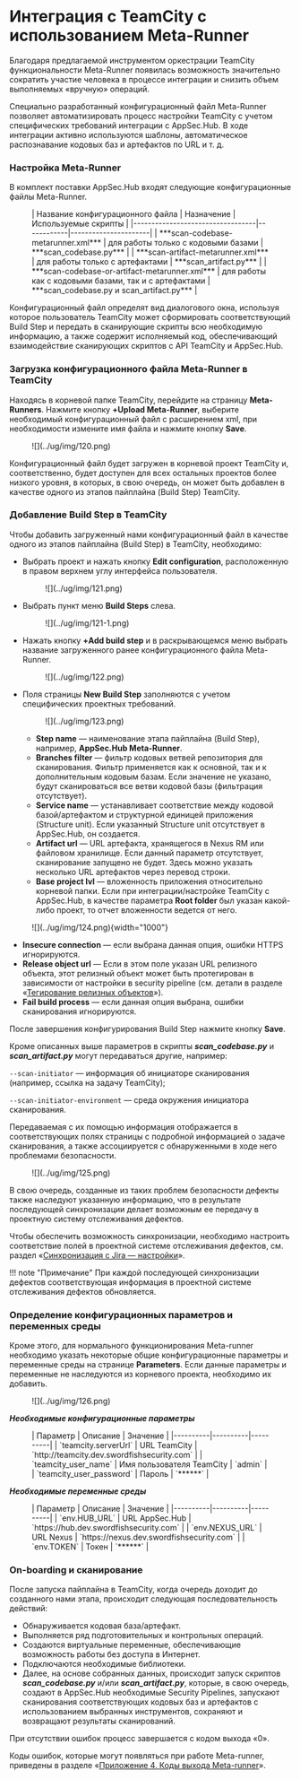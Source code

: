# Интеграция с TeamCity с использованием Meta-Runner

Благодаря предлагаемой инструментом оркестрации TeamCity функциональности Meta-Runner появилась возможность значительно сократить участие человека в процессе интеграции и снизить объем выполняемых «вручную» операций.

Специально разработанный конфигурационный файл Meta-Runner позволяет автоматизировать процесс настройки TeamCity с учетом специфических требований интеграции с AppSec.Hub. В ходе интеграции активно используются шаблоны, автоматическое распознавание кодовых баз и артефактов по URL и т. д.

### Настройка Meta-Runner

В комплект поставки AppSec.Hub входят следующие конфигурационные файлы Meta-Runner.

<figure markdown>
| Название конфигурационного файла | Назначение | Используемые скрипты |
|----------------------------------|------------|----------------------|
| ***scan-codebase-metarunner.xml*** | для работы только с кодовыми базами | ***scan_codebase.py*** |
| ***scan-artifact-metarunner.xml*** | для работы только с артефактами | ***scan_artifact.py*** |
| ***scan-codebase-or-artifact-metarunner.xml*** | для работы как с кодовыми базами, так и с артефактами | ***scan_codebase.py и scan_artifact.py*** |
</figure>

Конфигурационный файл определят вид диалогового окна, используя которое пользователь TeamCity может сформировать соответствующий Build Step и передать в сканирующие скрипты всю необходимую информацию, а также содержит исполняемый код, обеспечивающий взаимодействие сканирующих скриптов с API TeamCity и AppSec.Hub.

### Загрузка конфигурационного файла Meta-Runner в TeamCity

Находясь в корневой папке TeamCity, перейдите на страницу **Meta-Runners**. Нажмите кнопку **+Upload Meta-Runner**, выберите необходимый конфигурационный файл с расширением xml, при необходимости измените имя файла и нажмите кнопку **Save**.

<figure markdown>![](../ug/img/120.png)</figure>

Конфигурационный файл будет загружен в корневой проект TeamCity и, соответственно, будет доступен для всех остальных проектов более низкого уровня, в которых, в свою очередь, он может быть добавлен в качестве одного из этапов пайплайна (Build Step) TeamCity.

### Добавление Build Step в TeamCity

Чтобы добавить загруженный нами конфигурационный файл в качестве одного из этапов пайплайна (Build Step) в TeamCity, необходимо:

* Выбрать проект и нажать кнопку **Edit configuration**, расположенную в правом верхнем углу интерфейса пользователя.

    <figure markdown>![](../ug/img/121.png)</figure>

* Выбрать пункт меню **Build Steps** слева.

    <figure markdown>![](../ug/img/121-1.png)</figure>

* Нажать кнопку **+Add build step** и в раскрывающемся меню выбрать название загруженного ранее конфигурационного файла Meta-Runner.

    <figure markdown>![](../ug/img/122.png)</figure>

* Поля страницы **New Build Step** заполняются с учетом специфических проектных требований.

    <figure markdown>![](../ug/img/123.png)</figure>

    * **Step name** — наименование этапа пайплайна (Build Step), например, **AppSec.Hub Meta-Runner**.
    * **Branches filter** — фильтр кодовых ветвей репозитория для сканирования. Фильтр применяется как к основной, так и к дополнительным кодовым базам. Если значение не указано, будут сканироваться все ветви кодовой базы (фильтрация отсутствует).
    * **Service name** — устанавливает соответствие между кодовой базой/артефактом и структурной единицей приложения (Structure unit). Если указанный Structure unit отсутствует в AppSec.Hub, он создается.
    * **Artifact url** — URL артефакта, хранящегося в Nexus RM или файловом хранилище. Если данный параметр отсутствует, сканирование запущено не будет. Здесь можно указать несколько URL артефактов через перевод строки.
    * **Base project lvl** — вложенность приложения относительно корневой папки. Если при интеграции/настройке TeamCity c AppSec.Hub, в качестве параметра **Root folder** был указан какой-либо проект, то отчет вложенности ведется от него.

<figure markdown>![](../ug/img/124.png){width="1000"}</figure>

* **Insecure connection** — если выбрана данная опция, ошибки HTTPS игнорируются.
* **Release object url** — Если в этом поле указан URL релизного объекта, этот релизный объект может быть протегирован в зависимости от настройки в security pipeline (см. детали в разделе «[Тегирование релизных объектов](../ug/release%20objects.md#_4)»).
* **Fail build process** — если данная опция выбрана, ошибки сканирования игнорируются.

После завершения конфигурирования Build Step нажмите кнопку **Save**.

Кроме описанных выше параметров в скрипты ***scan_codebase.py*** и ***scan_artifact.py*** могут передаваться другие, например:

`--scan-initiator` — информация об инициаторе сканирования (например, ссылка на задачу TeamCity);

`--scan-initiator-environment` — среда окружения инициатора сканирования.

Передаваемая с их помощью информация отображается в соответствующих полях страницы с подробной информацией о задаче сканирования, а также ассоциируется с обнаруженными в ходе него проблемами безопасности.

<figure markdown>![](../ug/img/125.png)</figure>

В свою очередь, созданные из таких проблем безопасности дефекты также наследуют указанную информацию, что в результате последующей синхронизации делает возможным ее передачу в проектную систему отслеживания дефектов.

Чтобы обеспечить возможность синхронизации, необходимо настроить соответствие полей в проектной системе отслеживания дефектов, см. раздел «[Синхронизация с Jira — настройки](../ug/setting%20of%20synchronisation%20with%20Jira.md)».

!!! note "Примечание"
    При каждой последующей синхронизации дефектов соответствующая информация в проектной системе отслеживания дефектов обновляется.

### Определение конфигурационных параметров и переменных среды

Кроме этого, для нормального функционирования Meta-runner необходимо указать некоторые общие конфигурационные параметры и переменные среды на странице **Parameters**. Если данные параметры и переменные не наследуются из корневого проекта, необходимо их добавить.

<figure markdown>![](../ug/img/126.png)</figure>

***Необходимые конфигурационные параметры***

<figure markdown>
| Параметр | Описание | Значение |
|----------|----------|----------|
| `teamcity.serverUrl` | URL TeamCity | `http://teamcity.dev.swordfishsecurity.com` |
| `teamcity_user_name` | Имя пользователя TeamCity | `admin` |
| `teamcity_user_password` | Пароль | `******` |
</figure>

***Необходимые переменные среды***

<figure markdown>
| Параметр | Описание | Значение |
|----------|----------|----------|
| `env.HUB_URL` | URL AppSec.Hub | `https://hub.dev.swordfishsecurity.com` |
| `env.NEXUS_URL` | URL Nexus | `https://nexus.dev.swordfishsecurity.com` |
| `env.TOKEN` | Токен | `******` |
</figure>

### On-boarding и сканирование

После запуска пайплайна в TeamCity, когда очередь доходит до созданного нами этапа, происходит следующая последовательность действий:

* Обнаруживается кодовая база/артефакт.
* Выполняется ряд подготовительных и контрольных операций.
* Создаются виртуальные переменные, обеспечивающие возможность работы без доступа в Интернет.
* Подключаются необходимые библиотеки.
* Далее, на основе собранных данных, происходит запуск скриптов ***scan_codebase.py*** и/или ***scan_artifact.py***, которые, в свою очередь, создают в AppSec.Hub необходимые Security Pipelines, запускают сканирования соответствующих кодовых баз и артефактов с использованием выбранных инструментов, сохраняют и возвращают результаты сканирований.

При отсутствии ошибок процесс завершается с кодом выхода «0».

Коды ошибок, которые могут появляться при работе Meta-runner, приведены в разделе «[Приложение 4. Коды выхода Meta-runner](../ug/appendix%204.md)».



